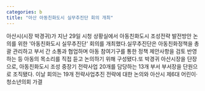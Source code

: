 ```yaml
---
categories: b
title: "아산 아동친화도시 실무추진단 회의 개최"
---
```

아산시(시장 박경귀)가 지난 29일 시청 상황실에서 아동친화도시 조성전략 발전방안 논의를 위한 &#39;아동친화도시 실무추진단&#39; 회의를 개최했다.실무추진단은 아동친화정책을 총괄 관리하고 부서 간 소통과 협업하며 아동 참여기구를 통한 정책 제안사항을 검토 반영하는 등 아동의 목소리를 직접 듣고 논의하기 위해 구성됐다.또 박경귀 아산시장을 단장으로, 아동친화도시 조성 중장기 전략사업 20개를 담당하는 13개 부서 부서장을 단원으로 조직됐다. 이날 회의는 19개 전략사업추진 전략에 대한 논의와 아산시 제6대 어린이‧청소년의회 가결